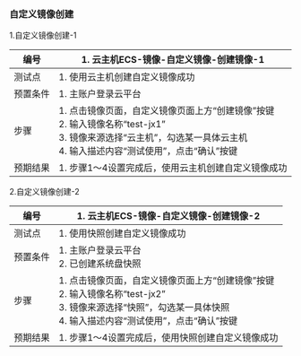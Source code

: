 ### 自定义镜像创建

1.自定义镜像创建-1

| 编号     | 1. 云主机ECS-镜像-自定义镜像-创建镜像-1                      |
| -------- | ------------------------------------------------------------ |
| 测试点   | 1. 使用云主机创建自定义镜像成功                              |
| 预置条件 | 1. 主账户登录云平台                                          |
| 步骤     | 1. 点击镜像页面，自定义镜像页面上方“创建镜像”按键<br />2. 输入镜像名称“test-jx1”<br />3. 镜像来源选择“云主机”，勾选某一具体云主机<br />4. 输入描述内容“测试使用”，点击“确认”按键 |
| 预期结果 | 1. 步骤1～4设置完成后，使用云主机创建自定义镜像成功          |

2.自定义镜像创建-2

| 编号     | 1. 云主机ECS-镜像-自定义镜像-创建镜像-2                      |
| -------- | ------------------------------------------------------------ |
| 测试点   | 1. 使用快照创建自定义镜像成功                                |
| 预置条件 | 1. 主账户登录云平台<br />2. 已创建系统盘快照                 |
| 步骤     | 1. 点击镜像页面，自定义镜像页面上方“创建镜像”按键<br />2. 输入镜像名称“test-jx2”<br />3. 镜像来源选择“快照”，勾选某一具体快照<br />4. 输入描述内容“测试使用”，点击“确认”按键 |
| 预期结果 | 1. 步骤1～4设置完成后，使用快照创建自定义镜像成功            |